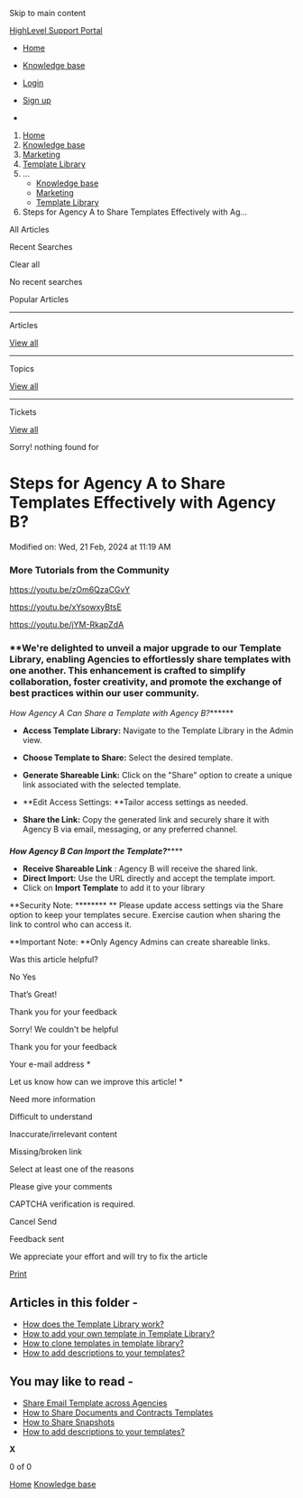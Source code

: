 Skip to main content

[ HighLevel Support Portal ](https://help.gohighlevel.com)

  * [ Home ](/support/home)
  * [ Knowledge base ](/support/solutions)

  * [Login](/support/login)
  * [Sign up](/support/signup)
  * 

  1. [Home](/support/home)
  2. [Knowledge base](/support/solutions)
  3. [Marketing](/support/solutions/48000449565)
  4. [Template Library](/support/solutions/folders/48000687583)
  5. ... 
     * [Knowledge base](/support/solutions)
     * [Marketing](/support/solutions/48000449565)
     * [Template Library](/support/solutions/folders/48000687583)
  6. Steps for Agency A to Share Templates Effectively with Ag...

All  Articles 

Recent Searches

Clear all

No recent searches

Popular Articles

* * *

Articles

[View all](/support/search/solutions)

* * *

Topics

[View all](/support/search/topics)

* * *

Tickets

[View all](/support/search/tickets)

Sorry! nothing found for   

# Steps for Agency A to Share Templates Effectively with Agency B?

Modified on: Wed, 21 Feb, 2024 at 11:19 AM

### More Tutorials from the Community  
<https://youtu.be/zOm6QzaCGvY>

<https://youtu.be/xYsowxyBtsE>

<https://youtu.be/jYM-RkapZdA>

### **We're delighted to unveil a major upgrade to our Template Library, enabling Agencies to effortlessly share templates with one another. This enhancement is crafted to simplify collaboration, foster creativity, and promote the exchange of best practices within our user community.  
_How Agency A Can Share a Template with Agency B?_******  

  * **Access Template Library:** Navigate to the Template Library in the Admin view.
  * **Choose Template to Share:** Select the desired template.
  * **Generate Shareable Link:** Click on the "Share" option to create a unique link associated with the selected template.  

  * **Edit Access Settings:  **Tailor access settings as needed.  

  * **Share the Link:** Copy the generated link and securely share it with Agency B via email, messaging, or any preferred channel.

###   
**_How Agency B Can Import the Template?_******  

  * **Receive Shareable Link** : Agency B will receive the shared link.
  * **Direct Import:** Use the URL directly and accept the template import.
  * Click on **Import Template** to add it to your library  

**Security Note:  ******** ** Please update access settings via the Share option to keep your templates secure. Exercise caution when sharing the link to control who can access it.  
  
**Important Note:  **Only Agency Admins can create shareable links.

Was this article helpful?

No  Yes 

That’s Great!

Thank you for your feedback

Sorry! We couldn't be helpful

Thank you for your feedback

Your e-mail address *

Let us know how can we improve this article! *

Need more information 

Difficult to understand 

Inaccurate/irrelevant content 

Missing/broken link 

Select at least one of the reasons 

Please give your comments 

CAPTCHA verification is required. 

Cancel  Send 

Feedback sent

We appreciate your effort and will try to fix the article

[Print](javascript:print\(\))

## Articles in this folder -

  * [How does the Template Library work?](/support/solutions/articles/48001236650-how-does-the-template-library-work-)
  * [How to add your own template in Template Library?](/support/solutions/articles/155000001304-how-to-add-your-own-template-in-template-library-)
  * [How to clone templates in template library?](/support/solutions/articles/155000001458-how-to-clone-templates-in-template-library-)
  * [How to add descriptions to your templates?](/support/solutions/articles/155000001459-how-to-add-descriptions-to-your-templates-)

## You may like to read -

  * [Share Email Template across Agencies](/support/solutions/articles/155000002945-share-email-template-across-agencies)
  * [How to Share Documents and Contracts Templates](/support/solutions/articles/155000002658-how-to-share-documents-and-contracts-templates)
  * [How to Share Snapshots](/support/solutions/articles/48000982513-how-to-share-snapshots)
  * [How to add descriptions to your templates?](/support/solutions/articles/155000001459-how-to-add-descriptions-to-your-templates-)

**X**

0 of 0 []()

[Home](/support/home) [Knowledge base](/support/solutions)
